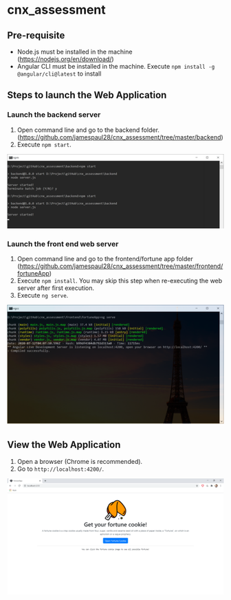 # cnx_assessment

## Pre-requisite 

* Node.js must be installed in the machine (https://nodejs.org/en/download/)
* Angular CLI must be installed in the machine. Execute `npm install -g @angular/cli@latest` to install

## Steps to launch the Web Application

### Launch the backend server
1. Open command line and go to the backend folder. (https://github.com/jamespaul28/cnx_assessment/tree/master/backend)
2. Execute `npm start`.

![Backend Console](https://github.com/jamespaul28/cnx_assessment/blob/master/backend_console.png)

### Launch the front end web server
1. Open command line and go to the frontend/fortune app folder (https://github.com/jamespaul28/cnx_assessment/tree/master/frontend/fortuneApp)
2. Execute `npm install`. You may skip this step when re-executing the web server after first execution.
3. Execute `ng serve`.

![Frontend Console](https://github.com/jamespaul28/cnx_assessment/blob/master/frontend_console.png)

## View the Web Application

1. Open a browser (Chrome is recommended).
2. Go to `http://localhost:4200/`.

![Fortune Web App](https://github.com/jamespaul28/cnx_assessment/blob/master/fortuneApp.png)
